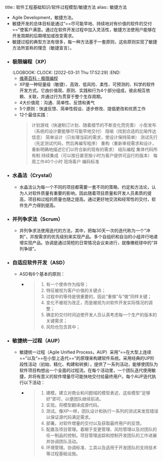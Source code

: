 title:: 软件工程基础知识/软件过程模型/敏捷方法
alias:: 敏捷方法

- Agile Development，敏捷方法。
- 敏捷开发的总体目标是通过“==尽可能早地、持续地对有价值的软件的交付==”使客户满意。通过在软件开发过程中加入灵活性，敏捷方法使用户能够在开发周期的后期增加或改变需求。
- 敏捷过程的典型方法有很多，每一种方法基于一套原则，这些原则实现了敏捷方法所宣称的理念（敏捷宣言）。
- ### 极限编程（XP）
  :LOGBOOK:
  CLOCK: [2022-03-31 Thu 17:52:29]
  :END:
	- [维基百科 - 极限编程](https://zh.wikipedia.org/wiki/%E6%9E%81%E9%99%90%E7%BC%96%E7%A8%8B)
	- XP是一种轻量级（敏捷）、高效、低风险、柔性、可预测的、科学的软件开发方式。它由价值观、原则、实践和行为4个部分组成，彼此相互依赖、关联，并通过行为贯穿于整个生存周期。
	- 4大价值观：沟通、简单性、反馈和勇气
	- 5个原则：快速反馈、简单性假设、逐步修改、提倡更改和优质工作
	- 12个最佳实践：
	  > 计划游戏（快速制订计划、随着细节的不断变化而完善）
	  > 小型发布（系统的设计要能够尽可能早地交付）
	  > 隐喻（找到合适的比喻传达信息）
	  > 简单设计（只处理当前的需求，使设计保持简单）
	  > 测试先行（先定测试代码，然后再编写程序）
	  > 重构（重新审视需求和设计，重新明确地描述它们以符合新的现有的需求）
	  > 结队编程
	  > 集体代码所有制
	  > 持续集成（可以按日甚至按小时为客户提供可运行的版本）
	  > 每周工作40个小时
	  > 现场客户
	  > 编码标准
- ### 水晶法（Crystal）
	- 水晶法认为每一个不同的项目都需要一套不同的策略、约定和方法论，认为人对软件质量有重要的影响，因此随着项目质量和开发人员素质的提高，项目和过程的质量也随之提高。通过更好地交流和经常性的交付，软件生产力得到提高。
- ### 并列争求法（Scrum）
	- 并列争求法使用迭代的方法，其中，把每30天一次的迭代称为一个“冲刺”，并按需求的优先级别来实现产品。多个自组织和自治的小组并行地递增实现产品。协调是通过简短的日常情况会议来进行，就像橄榄球中的“并列争球”。
- ### 自适应软件开发（ASD）
	- ASD有6个基本的原则：
		- > 1. 有一个使命作为指导；
		  > 2. 特征被视为客户价值的关键点；
		  > 3. 过程中的等待是很重要的，因此“重做”与“做”同样关键；
		  > 4. 变化不被视为改正，而是被视为对软件开发实际情况的调整；
		  > 5. 确定的交付时间迫使开发人员认真考虑每一个生产的版本的关键需求；
		  > 6. 风险也包含其中；
- ### 敏捷统一过程（AUP）
	- 敏捷统一过程（Agile Unified Process，AUP）采用“==在大型上连续==”以及“==在小型上迭代==”的原理来构建软件系统。采用经典的UP阶段性活动（初始、精化、构建和转换），提供了一系列活动，能够使团队为软件项目构想出一个全面的过程流。在每个活动里，一个团队迭代使用敏捷，并将有意义的软件增量尽可能快地交付给最终用户。每个AUP迭代执行以下活动：
		- > 1. 建模。建立对商业和问题域的模型表述，这些模型“足够好”即可，以便团队继续前进。
		  > 2. 实现。将模型翻译成源代码。
		  > 3. 测试。像XP一样，团队设计和执行一系列的测试来发现错误以保证源代码满足需求。
		  > 4. 部署。对软件增量的交付以及获取最终用户的反馈。
		  > 5. 配置及项目管理。着眼于变更管理、风险管理以及对团队的任一制品的控制。项目管理追踪和控制开发团队的工作进展并协调团队活动。
		  > 6. 环境管理。协调标准、工具以及适用于开发团队的支持技术等过程基础设施。
